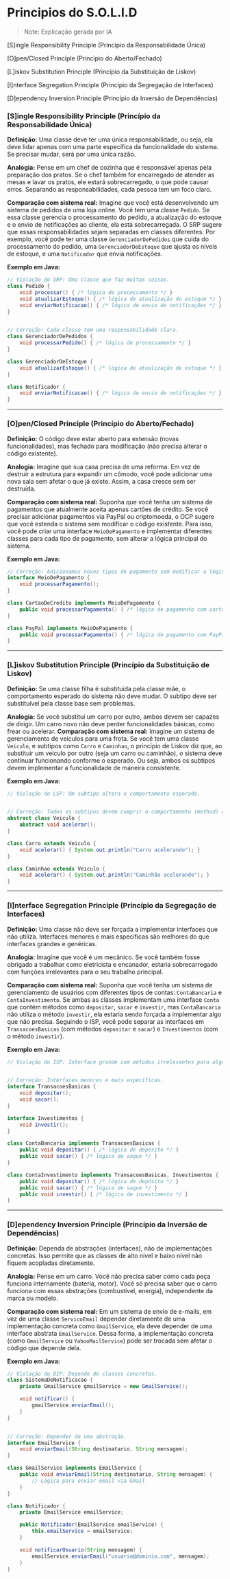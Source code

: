 # Principios do S.O.L.I.D 

> Note: Explicação gerada por IA

[S]ingle Responsibility Principle (Princípio da Responsabilidade Única)

[O]pen/Closed Principle (Princípio do Aberto/Fechado)

[L]iskov Substitution Principle (Princípio da Substituição de Liskov)

[I]nterface Segregation Principle (Princípio da Segregação de Interfaces)

[D]ependency Inversion Principle (Princípio da Inversão de Dependências)



### [S]ingle Responsibility Principle (Princípio da Responsabilidade Única)
**Definição:** Uma classe deve ter uma única responsabilidade, ou seja, ela deve lidar apenas com uma parte específica da funcionalidade do sistema. Se precisar mudar, será por uma única razão.

**Analogia:** Pense em um chef de cozinha que é responsável apenas pela preparação dos pratos. Se o chef também for encarregado de atender as mesas e lavar os pratos, ele estará sobrecarregado, o que pode causar erros. Separando as responsabilidades, cada pessoa tem um foco claro.

**Comparação com sistema real:** Imagine que você está desenvolvendo um sistema de pedidos de uma loja online. Você tem uma classe `Pedido`. Se essa classe gerencia o processamento do pedido, a atualização do estoque e o envio de notificações ao cliente, ela está sobrecarregada. O SRP sugere que essas responsabilidades sejam separadas em classes diferentes. Por exemplo, você pode ter uma classe `GerenciadorDePedidos` que cuida do processamento do pedido, uma `GerenciadorDeEstoque` que ajusta os níveis de estoque, e uma `Notificador` que envia notificações.

**Exemplo em Java:**
```java
// Violação do SRP: Uma classe que faz muitas coisas.
class Pedido {
    void processar() { /* lógica de processamento */ }
    void atualizarEstoque() { /* lógica de atualização do estoque */ }
    void enviarNotificacao() { /* lógica de envio de notificações */ }
}


// Correção: Cada classe tem uma responsabilidade clara.
class GerenciadorDePedidos {
    void processarPedido() { /* lógica de processamento */ }
}

class GerenciadorDeEstoque {
    void atualizarEstoque() { /* lógica de atualização de estoque */ }
}

class Notificador {
    void enviarNotificacao() { /* lógica de envio de notificações */ }
}
```

---

### [O]pen/Closed Principle (Princípio do Aberto/Fechado)
**Definição:** O código deve estar aberto para extensão (novas funcionalidades), mas fechado para modificação (não precisa alterar o código existente).

**Analogia:** Imagine que sua casa precisa de uma reforma. Em vez de destruir a estrutura para expandir um cômodo, você pode adicionar uma nova sala sem afetar o que já existe. Assim, a casa cresce sem ser destruída.

**Comparação com sistema real:** Suponha que você tenha um sistema de pagamentos que atualmente aceita apenas cartões de crédito. Se você precisar adicionar pagamentos via PayPal ou criptomoeda, o OCP sugere que você estenda o sistema sem modificar o código existente. Para isso, você pode criar uma interface `MeioDePagamento` e implementar diferentes classes para cada tipo de pagamento, sem alterar a lógica principal do sistema.

**Exemplo em Java:**
```java
// Correção: Adicionamos novos tipos de pagamento sem modificar a lógica de pagamento existente.
interface MeioDePagamento {
    void processarPagamento();
}

class CartaoDeCredito implements MeioDePagamento {
    public void processarPagamento() { /* lógica de pagamento com cartão de crédito */ }
}

class PayPal implements MeioDePagamento {
    public void processarPagamento() { /* lógica de pagamento com PayPal */ }
}
```

---

### [L]iskov Substitution Principle (Princípio da Substituição de Liskov)
**Definição:** Se uma classe filha é substituída pela classe mãe, o comportamento esperado do sistema não deve mudar. O subtipo deve ser substituível pela classe base sem problemas.

**Analogia:** Se você substitui um carro por outro, ambos devem ser capazes de dirigir. Um carro novo não deve perder funcionalidades básicas, como frear ou acelerar.
**Comparação com sistema real:** Imagine um sistema de gerenciamento de veículos para uma frota. Se você tem uma classe `Veiculo`, e subtipos como `Carro` e `Caminhao`, o princípio de Liskov diz que, ao substituir um veículo por outro (seja um carro ou caminhão), o sistema deve continuar funcionando conforme o esperado. Ou seja, ambos os subtipos devem implementar a funcionalidade de maneira consistente.

**Exemplo em Java:**
```java
// Violação do LSP: Um subtipo altera o comportamento esperado.


// Correção: Todos os subtipos devem cumprir o comportamento (method) esperado.
abstract class Veiculo {
    abstract void acelerar();
}

class Carro extends Veiculo {
    void acelerar() { System.out.println("Carro acelerando"); }
}

class Caminhao extends Veiculo {
    void acelerar() { System.out.println("Caminhão acelerando"); }
}
```

---

### [I]nterface Segregation Principle (Princípio da Segregação de Interfaces)
**Definição:** Uma classe não deve ser forçada a implementar interfaces que não utiliza. Interfaces menores e mais específicas são melhores do que interfaces grandes e genéricas.

**Analogia:** Imagine que você é um mecânico. Se você também fosse obrigado a trabalhar como eletricista e encanador, estaria sobrecarregado com funções irrelevantes para o seu trabalho principal.

**Comparação com sistema real:** Suponha que você tenha um sistema de gerenciamento de usuários com diferentes tipos de contas: `ContaBancaria` e `ContaInvestimento`. Se ambas as classes implementam uma interface `Conta` que contém métodos como `depositar`, `sacar` e `investir`, mas `ContaBancaria` não utiliza o método `investir`, ela estaria sendo forçada a implementar algo que não precisa. Seguindo o ISP, você pode separar as interfaces em `TransacoesBasicas` (com métodos `depositar` e `sacar`) e `Investimentos` (com o método `investir`).

**Exemplo em Java:**
```java
// Violação do ISP: Interface grande com métodos irrelevantes para algumas classes.


// Correção: Interfaces menores e mais específicas.
interface TransacoesBasicas {
    void depositar();
    void sacar();
}

interface Investimentos {
    void investir();
}

class ContaBancaria implements TransacoesBasicas {
    public void depositar() { /* lógica de depósito */ }
    public void sacar() { /* lógica de saque */ }
}

class ContaInvestimento implements TransacoesBasicas, Investimentos {
    public void depositar() { /* lógica de depósito */ }
    public void sacar() { /* lógica de saque */ }
    public void investir() { /* lógica de investimento */ }
}
```

---

### [D]ependency Inversion Principle (Princípio da Inversão de Dependências)
**Definição:** Dependa de abstrações (interfaces), não de implementações concretas. Isso permite que as classes de alto nível e baixo nível não fiquem acopladas diretamente.

**Analogia:** Pense em um carro. Você não precisa saber como cada peça funciona internamente (bateria, motor). Você só precisa saber que o carro funciona com essas abstrações (combustível, energia), independente da marca ou modelo.

**Comparação com sistema real:** Em um sistema de envio de e-mails, em vez de uma classe `ServicoEmail` depender diretamente de uma implementação concreta como `GmailService`, ela deve depender de uma interface abstrata `EmailService`. Dessa forma, a implementação concreta (como `GmailService` ou `YahooMailService`) pode ser trocada sem afetar o código que depende dela.

**Exemplo em Java:**
```java
// Violação do DIP: Depende de classes concretas.
class SistemaDeNotificacao {
    private GmailService gmailService = new GmailService();

    void notificar() {
        gmailService.enviarEmail();
    }
}


// Correção: Depender de uma abstração.
interface EmailService {
    void enviarEmail(String destinatario, String mensagem);
}

class GmailService implements EmailService {
    public void enviarEmail(String destinatario, String mensagem) {
        // Lógica para enviar email via Gmail
    }
}

class Notificador {
    private EmailService emailService;

    public Notificador(EmailService emailService) {
        this.emailService = emailService;
    }

    void notificarUsuario(String mensagem) {
        emailService.enviarEmail("usuario@dominio.com", mensagem);
    }
}
```

